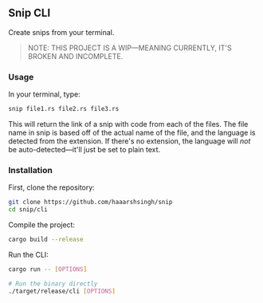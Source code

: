 ## Snip CLI

Create snips from your terminal.

> NOTE: THIS PROJECT IS A WIP—MEANING CURRENTLY, IT'S BROKEN AND INCOMPLETE.

### Usage

In your terminal, type:

```sh
snip file1.rs file2.rs file3.rs
```

This will return the link of a snip with code from each of the files. The file name in snip is based off of the actual name of the file, and the language is detected from the extension. If there's no extension, the language will _not_ be auto-detected—it'll just be set to plain text.

### Installation

First, clone the repository:

```sh
git clone https://github.com/haaarshsingh/snip
cd snip/cli
```

Compile the project:

```sh
cargo build --release
```

Run the CLI:

```sh
cargo run -- [OPTIONS]

# Run the binary directly
./target/release/cli [OPTIONS]
```
